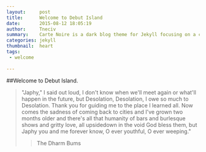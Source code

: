 ```yaml
---
layout:     post
title:      Welcome to Debut Island
date:       2015-08-12 18:05:19
author:     Tneciv
summary:    Carte Noire is a dark blog theme for Jekyll focusing on a clear reading experience.
categories: jekyll
thumbnail:  heart
tags:
 - welcome
 
---
```


##Welcome to Debut Island.

> "Japhy," I said out loud, I don't know when we'll meet again or what'll happen in the future, but Desolation, Desolation, I owe so much to Desolation. Thank you for guiding me to the place I learned all. Now comes the sadness of coming back to cities and I've grown two months older and there's all that humanity of bars and burlesque shows and gritty love, all upsidedown in the void God bless them, but Japhy you and me forever know, O ever youthful, O ever weeping."
>> The Dharm Bums